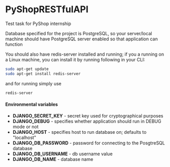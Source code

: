 # PyShopRESTfulAPI
Test task for PyShop internship

Database specified for the project is PostgreSQL, so your server/local machine should have PostgreSQL 
server enabled so that application can function

You should also have redis-server installed and running; if you a running on a Linux machine, you can install it
by running following in your CLI:
```bash
sudo apt-get update
sudo apt-get install redis-server
```

and for running simply use

```bash
redis-server
```

#### Environmental variables
+ **DJANGO_SECRET_KEY** - secret key used for cryptographical purposes
+ **DJANGO_DEBUG** - specifies whether application should run in DEBUG mode or not
+ **DJANGO_HOST** - specifies host to run database on; defaults to "localhost"
+ **DJANGO_DB_PASSWORD** - password for connecting to the PosgtreSQL database
+ **DJANGO_DB_USERNAME** - db username value
+ **DJANGO_DB_NAME** - database name